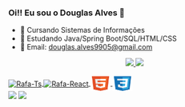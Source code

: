 ### Oi!! Eu sou o Douglas Alves 👋


- 🔭 Cursando Sistemas de Informações
- 🌱 Estudando Java/Spring Boot/SQL/HTML/CSS
- 💬 Email: douglas.alves9905@gmail.com

<div align="center">
  <a href="https://github.com/rafaballerini">
  <img height="180em" src="https://github-readme-stats.vercel.app/api?username=Douglas4lves&show_icons=true&theme=tokyonight&include_all_commits=true&count_private=true"/>
  <img height="180em" src="https://github-readme-stats.vercel.app/api/top-langs/?username=Douglas4lves&layout=compact&langs_count=7&theme=tokyonight"/>
</div>
  
<div style="display: inline_block"><br>
  
  <img align="center" alt="Rafa-Ts" height="60" width="70" img src="https://cdn.jsdelivr.net/gh/devicons/devicon/icons/java/java-original-wordmark.svg" />
  <img align="center" alt="Rafa-React" height="60" width="70" img src="https://cdn.jsdelivr.net/gh/devicons/devicon/icons/mysql/mysql-original-wordmark.svg" />
  <img align="center" alt="Rafa-HTML" height="30" width="40" src="https://raw.githubusercontent.com/devicons/devicon/master/icons/html5/html5-original.svg">
  <img align="center" alt="Rafa-CSS" height="30" width="40" src="https://raw.githubusercontent.com/devicons/devicon/master/icons/css3/css3-original.svg">
  
  
 </div>

  <div>
     <a href="[https://www.linkedin.com/in/rafaella-ballerini-45875016a](https://www.linkedin.com/in/douglas-alves-7a55b0210/)" target="_blank"><img src="https://img.shields.io/badge/-LinkedIn-%230077B5?style=for-the-badge&logo=linkedin&logoColor=white" target="_blank"></a> 
    <a href = "mailto:douglas.alves9905@gmail.com"><img src="https://img.shields.io/badge/-Gmail-%23333?style=for-the-badge&logo=gmail&logoColor=white" target="_blank"></a>
  </div>
